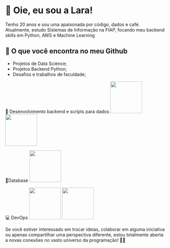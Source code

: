 # 👋 Oie, eu sou a Lara!

Tenho 20 anos e sou uma apaixonada por código, dados e café. Atualmente, estudo Sistemas de Informação na FIAP, focando meu backend skills em Python, AWS e Machine Learning

## 🚀 O que você encontra no meu Github

- Projetos de Data Science;
- Projetos Backend Python;
- Desafios e trabalhos de faculdade;

🧠 Desenvolvimento backend e scripts para dados
<img loading ='lazy' src="https://cdn.jsdelivr.net/gh/devicons/devicon/icons/python/python-original-wordmark.svg" width="100" height="100"/>  <img loading ='lazy' src="https://cdn.jsdelivr.net/gh/devicons/devicon/icons/java/java-original-wordmark.svg" width="100" height="100"/>
          
          
🚀Database
<img loading ='lazy' img src="https://cdn.jsdelivr.net/gh/devicons/devicon/icons/oracle/oracle-original.svg"  width="100" height="100"/>


💻 DevOps
<img loading ='lazy' src="https://cdn.jsdelivr.net/gh/devicons/devicon/icons/amazonwebservices/amazonwebservices-plain-wordmark.svg" width="100" height="100"/> <img loading ='lazy' src="https://cdn.jsdelivr.net/gh/devicons/devicon/icons/git/git-plain-wordmark.svg" width="100" height="100"/>
          
          

Se você estiver interessado em trocar ideias, colaborar em alguma iniciativa ou apenas compartilhar uma perspectiva diferente, estou totalmente aberta a novas conexões no vasto universo da programação! 🚀✨
